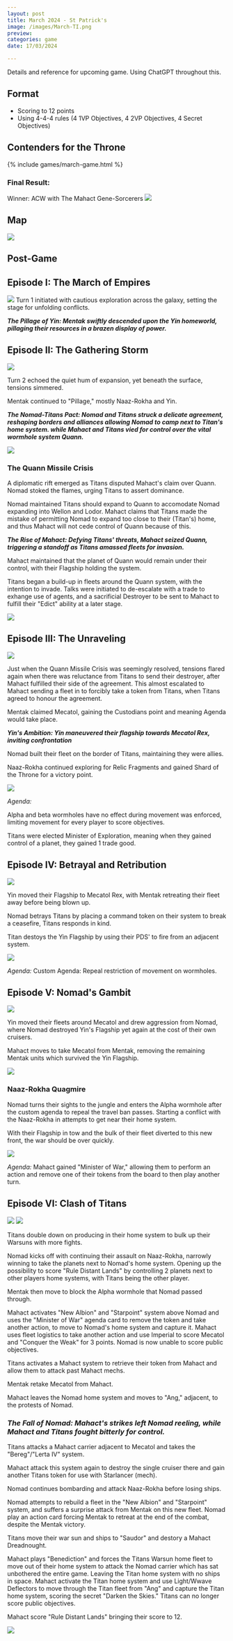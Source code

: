 ```yaml
---
layout: post
title: March 2024 - St Patrick's
image: /images/March-TI.png
preview: 
categories: game
date: 17/03/2024

---
```


Details and reference for upcoming game. Using ChatGPT throughout this.

## Format
* Scoring to 12 points
* Using 4-4-4 rules (4 1VP Objectives, 4 2VP Objectives, 4 Secret Objectives)

## Contenders for the Throne
{% include games/march-game.html %}

### Final Result:
Winner: ACW with The Mahact Gene-Sorcerers
<img src="/images/march-game/final-scores.png" class="map">

## Map
<img src="/images/March-TI.png" class="map">


## Post-Game
## Episode I: The March of Empires

<img src="/images/march-game/first-two-obs.png" class="map">
Turn 1 initiated with cautious exploration across the galaxy, setting the stage for unfolding conflicts.

***The Pillage of Yin: Mentak swiftly descended upon the Yin homeworld, pillaging their resources in a brazen display of power.***

## Episode II: The Gathering Storm

<img src="/images/march-game/second-ob.png" class="map">

Turn 2 echoed the quiet hum of expansion, yet beneath the surface, tensions simmered.

Mentak continued to "Pillage," mostly Naaz-Rokha and Yin.

***The Nomad-Titans Pact: Nomad and Titans struck a delicate agreement, reshaping borders and alliances allowing Nomad to camp next to Titan's home system. while Mahact and Titans vied for control over the vital wormhole system Quann.***

<img src="/images/march-game/tension-system.png" class="map">

### The Quann Missile Crisis

A diplomatic rift emerged as Titans disputed Mahact's claim over Quann. Nomad stoked the flames, urging Titans to assert dominance.

Nomad maintained Titans should expand to Quann to accomodate Nomad expanding into Wellon and Lodor. Mahact claims that Titans made the mistake of permitting Nomad to expand too close to their (Titan's) home, and thus Mahact will not cede control of Quann because of this.

***The Rise of Mahact: Defying Titans' threats, Mahact seized Quann, triggering a standoff as Titans amassed fleets for invasion.***

Mahact maintained that the planet of Quann would remain under their control, with their Flagship holding the system.

Titans began a build-up in fleets around the Quann system, with the intention to invade. Talks were initiated to de-escalate with a trade to exhange use of agents, and a sacrificial Destroyer to be sent to Mahact to fulfill their "Edict" ability at a later stage.

<img src="/images/march-game/quann-missile-crisis.png" class="map">


## Episode III: The Unraveling

<img src="/images/march-game/third-ob.png" class="map">

Just when the Quann Missile Crisis was seemingly resolved, tensions flared again when there was reluctance from Titans to send their destroyer, after Mahact fulfilled their side of the agreement. This almost escalated to Mahact sending a fleet in to forcibly take a token from Titans, when Titans agreed to honour the agreement.

Mentak claimed Mecatol, gaining the Custodians point and meaning Agenda would take place.

***Yin's Ambition: Yin maneuvered their flagship towards Mecatol Rex, inviting confrontation***

Nomad built their fleet on the border of Titans, maintaining they were allies.

Naaz-Rokha continued exploring for Relic Fragments and gained Shard of the Throne for a victory point.

<img src="/images/march-game/turn-3.png" class="map">

*Agenda:*

Alpha and beta wormholes have no effect during movement was enforced, limiting movement for every player to score objectives.

Titans were elected Minister of Exploration, meaning when they gained control of a planet, they gained 1 trade good.

## Episode IV: Betrayal and Retribution
<img src="/images/march-game/first-2vp.png" class="map">

Yin moved their Flagship to Mecatol Rex, with Mentak retreating their fleet away before being blown up.

Nomad betrays Titans by placing a command token on their system to break a ceasefire, Titans responds in kind.

Titan destoys the Yin Flagship by using their PDS' to fire from an adjacent system.

<img src="/images/march-game/turn-4.png" class="map">

*Agenda:*
Custom Agenda: Repeal restriction of movement on wormholes.


## Episode V: Nomad's Gambit
<img src="/images/march-game/second-2vp.png" class="map">

Yin moved their fleets around Mecatol and drew aggression from Nomad, where Nomad destroyed Yin's Flagship yet again at the cost of their own cruisers.

Mahact moves to take Mecatol from Mentak, removing the remaining Mentak units which survived the Yin Flagship.

<img src="/images/march-game/turn-5-mahact-mecatol.png" class="map">

### Naaz-Rokha Quagmire

Nomad turns their sights to the jungle and enters the Alpha wormhole after the custom agenda to repeal the travel ban passes. Starting a conflict with the Naaz-Rokha in attempts to get near their home system. 

With their Flagship in tow and the bulk of their fleet diverted to this new front, the war should be over quickly.

<img src="/images/march-game/nomad-naaz.PNG" class="map">

*Agenda:*
Mahact gained "Minister of War," allowing them to perform an action and remove one of their tokens from the board to then play another turn.




## Episode VI: Clash of Titans
<img src="/images/march-game/third-2vp.png" class="map">

<img src="/images/march-game/turn-6-map.png" class="map">

Titans double down on producing in their home system to bulk up their Warsuns with more fights.

Nomad kicks off with continuing their assault on Naaz-Rokha, narrowly winning to take the planets next to Nomad's home system. Opening up the possibility to score "Rule Distant Lands" by controlling 2 planets next to other players home systems, with Titans being the other player.

Mentak then move to block the Alpha wormhole that Nomad passed through.




Mahact activates "New Albion" and "Starpoint" system above Nomad and uses the "Minister of War" agenda card to remove the token and take another action, to move to Nomad's home system and capture it. Mahact uses fleet logistics to take another action and use Imperial to score Mecatol and "Conquer the Weak" for 3 points. Nomad is now unable to score public objectives.

Titans activates a Mahact system to retrieve their token from Mahact and allow them to attack past Mahact mechs.

Mentak retake Mecatol from Mahact.

Mahact leaves the Nomad home system and moves to "Ang," adjacent, to the protests of Nomad.

### ***The Fall of Nomad: Mahact's strikes left Nomad reeling, while Mahact and Titans fought bitterly for control.***

Titans attacks a Mahact carrier adjacent to Mecatol and takes the "Bereg"/"Lerta IV" system.

Mahact attack this system again to destroy the single cruiser there and gain another Titans token for use with Starlancer (mech).

Nomad continues bombarding and attack Naaz-Rokha before losing ships.

Nomad attempts to rebuild a fleet in the "New Albion" and "Starpoint" system, and suffers a surprise attack from Mentak on this new fleet. Nomad play an action card forcing Mentak to retreat at the end of the combat, despite the Mentak victory.

Titans move their war sun and ships to "Saudor" and destory a Mahact Dreadnought.

Mahact plays "Benediction" and forces the Titans Warsun home fleet to move out of their home system to attack the Nomad carrier which has sat unbothered the entire game. Leaving the Titan home system with no ships in space. Mahact activate the Titan home system and use Light/Wwave Deflectors to move through the Titan fleet from "Ang" and capture the Titan home system, scoring the secret "Darken the Skies." Titans can no longer score public objectives.

Mahact score "Rule Distant Lands" bringing their score to 12.

<img src="/images/march-game/end-game.PNG" class="map">


